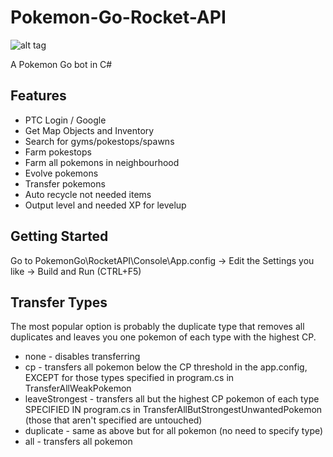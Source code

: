 # Pokemon-Go-Rocket-API
![alt tag](https://github.com/DetectiveSquirrel/Pokemon-Go-Rocket-API/blob/master/img.jpg)

A Pokemon Go bot in C#

## Features
* PTC Login / Google
* Get Map Objects and Inventory
* Search for gyms/pokestops/spawns
* Farm pokestops
* Farm all pokemons in neighbourhood
* Evolve pokemons
* Transfer pokemons
* Auto recycle not needed items
* Output level and needed XP for levelup

## Getting Started

Go to PokemonGo\RocketAPI\Console\App.config -> Edit the Settings you like -> Build and Run (CTRL+F5)

## Transfer Types

The most popular option is probably the duplicate type that removes all duplicates and leaves you one pokemon of each type with the highest CP.

* none - disables transferring
* cp - transfers all pokemon below the CP threshold in the app.config, EXCEPT for those types specified in program.cs in TransferAllWeakPokemon
* leaveStrongest - transfers all but the highest CP pokemon of each type SPECIFIED IN program.cs in TransferAllButStrongestUnwantedPokemon (those that aren't specified are untouched)
* duplicate - same as above but for all pokemon (no need to specify type)
* all - transfers all pokemon
